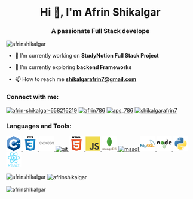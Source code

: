 <h1 align="center">Hi 👋, I'm Afrin Shikalgar</h1>
<h3 align="center">A passionate Full Stack develope</h3>

<p align="left"> <img src="https://komarev.com/ghpvc/?username=afrinshikalgar&label=Profile%20views&color=0e75b6&style=flat" alt="afrinshikalgar" /> </p>

- 🔭 I’m currently working on **StudyNotion Full Stack Project**

- 🌱 I’m currently exploring **backend Frameworks**

- 📫 How to reach me **shikalgarafrin7@gmail.com**

<h3 align="left">Connect with me:</h3>
<p align="left">
<a href="https://linkedin.com/in/afrin-shikalgar-658216219" target="blank"><img align="center" src="https://raw.githubusercontent.com/rahuldkjain/github-profile-readme-generator/master/src/images/icons/Social/linked-in-alt.svg" alt="afrin-shikalgar-658216219" height="30" width="40" /></a>
<a href="https://www.codechef.com/users/afrin786" target="blank"><img align="center" src="https://cdn.jsdelivr.net/npm/simple-icons@3.1.0/icons/codechef.svg" alt="afrin786" height="30" width="40" /></a>
<a href="https://www.leetcode.com/aps_786" target="blank"><img align="center" src="https://raw.githubusercontent.com/rahuldkjain/github-profile-readme-generator/master/src/images/icons/Social/leet-code.svg" alt="aps_786" height="30" width="40" /></a>
<a href="https://auth.geeksforgeeks.org/user/shikalgarafrin7" target="blank"><img align="center" src="https://raw.githubusercontent.com/rahuldkjain/github-profile-readme-generator/master/src/images/icons/Social/geeks-for-geeks.svg" alt="shikalgarafrin7" height="30" width="40" /></a>
</p>

<h3 align="left">Languages and Tools:</h3>
<p align="left"> <a href="https://www.w3schools.com/cpp/" target="_blank" rel="noreferrer"> <img src="https://raw.githubusercontent.com/devicons/devicon/master/icons/cplusplus/cplusplus-original.svg" alt="cplusplus" width="40" height="40"/> </a> <a href="https://www.w3schools.com/css/" target="_blank" rel="noreferrer"> <img src="https://raw.githubusercontent.com/devicons/devicon/master/icons/css3/css3-original-wordmark.svg" alt="css3" width="40" height="40"/> </a> <a href="https://expressjs.com" target="_blank" rel="noreferrer"> <img src="https://raw.githubusercontent.com/devicons/devicon/master/icons/express/express-original-wordmark.svg" alt="express" width="40" height="40"/> </a> <a href="https://git-scm.com/" target="_blank" rel="noreferrer"> <img src="https://www.vectorlogo.zone/logos/git-scm/git-scm-icon.svg" alt="git" width="40" height="40"/> </a> <a href="https://www.w3.org/html/" target="_blank" rel="noreferrer"> <img src="https://raw.githubusercontent.com/devicons/devicon/master/icons/html5/html5-original-wordmark.svg" alt="html5" width="40" height="40"/> </a> <a href="https://developer.mozilla.org/en-US/docs/Web/JavaScript" target="_blank" rel="noreferrer"> <img src="https://raw.githubusercontent.com/devicons/devicon/master/icons/javascript/javascript-original.svg" alt="javascript" width="40" height="40"/> </a> <a href="https://www.mongodb.com/" target="_blank" rel="noreferrer"> <img src="https://raw.githubusercontent.com/devicons/devicon/master/icons/mongodb/mongodb-original-wordmark.svg" alt="mongodb" width="40" height="40"/> </a> <a href="https://www.microsoft.com/en-us/sql-server" target="_blank" rel="noreferrer"> <img src="https://www.svgrepo.com/show/303229/microsoft-sql-server-logo.svg" alt="mssql" width="40" height="40"/> </a> <a href="https://www.mysql.com/" target="_blank" rel="noreferrer"> <img src="https://raw.githubusercontent.com/devicons/devicon/master/icons/mysql/mysql-original-wordmark.svg" alt="mysql" width="40" height="40"/> </a> <a href="https://nodejs.org" target="_blank" rel="noreferrer"> <img src="https://raw.githubusercontent.com/devicons/devicon/master/icons/nodejs/nodejs-original-wordmark.svg" alt="nodejs" width="40" height="40"/> </a> <a href="https://www.python.org" target="_blank" rel="noreferrer"> <img src="https://raw.githubusercontent.com/devicons/devicon/master/icons/python/python-original.svg" alt="python" width="40" height="40"/> </a> <a href="https://reactjs.org/" target="_blank" rel="noreferrer"> <img src="https://raw.githubusercontent.com/devicons/devicon/master/icons/react/react-original-wordmark.svg" alt="react" width="40" height="40"/> </a> </p>

<p><img align="left" src="https://github-readme-stats.vercel.app/api/top-langs?username=afrinshikalgar&show_icons=true&locale=en&layout=compact" alt="afrinshikalgar" /></p>

<p>&nbsp;<img align="center" src="https://github-readme-stats.vercel.app/api?username=afrinshikalgar&show_icons=true&locale=en" alt="afrinshikalgar" /></p>

<p><img align="center" src="https://github-readme-streak-stats.herokuapp.com/?user=afrinshikalgar&" alt="afrinshikalgar" /></p>
